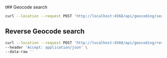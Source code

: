 t## Geocode search

```bash
curl --location --request POST 'http://localhost:4568/api/geocoding/search?q=ikeja&limit=5&format=json&addressdetails=1&zoom=17&polygon_geojson=1'
```


## Reverse Geocode search

```bash
curl --location --request POST 'http://localhost:4568/api/geocoding/reverse?lat=6.81670&lon=3.42691&format=json&zoom=17&addressdetails=1&polygon_geojson=1' \
--header 'Accept: application/json' \
--data-raw ''
```

